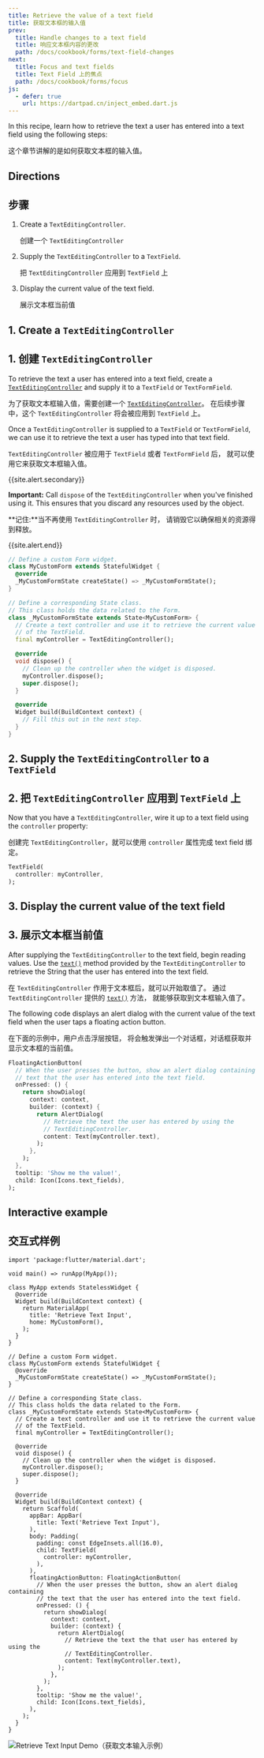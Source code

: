 ```yaml
---
title: Retrieve the value of a text field
title: 获取文本框的输入值
prev:
  title: Handle changes to a text field
  title: 响应文本框内容的更改
  path: /docs/cookbook/forms/text-field-changes
next:
  title: Focus and text fields
  title: Text Field 上的焦点
  path: /docs/cookbook/forms/focus
js:
  - defer: true
    url: https://dartpad.cn/inject_embed.dart.js
---
```


In this recipe,
learn how to retrieve the text a user has entered into a text field
using the following steps:

这个章节讲解的是如何获取文本框的输入值。

## Directions

## 步骤

  1. Create a `TextEditingController`.
     
     创建一个  `TextEditingController`

  2. Supply the `TextEditingController` to a `TextField`.
     
     把 `TextEditingController` 应用到 `TextField` 上

  3. Display the current value of the text field.

     展示文本框当前值  

## 1. Create a `TextEditingController`

## 1. 创建 `TextEditingController`

To retrieve the text a user has entered into a text field,
create a [`TextEditingController`][]
and supply it to a `TextField` or `TextFormField`.

为了获取文本框输入值，需要创建一个 [`TextEditingController`][]。
在后续步骤中，这个 `TextEditingController` 将会被应用到 `TextField` 上。

Once a `TextEditingController` is supplied to a `TextField` or `TextFormField`,
we can use it to retrieve the text a user has typed into that text field.

`TextEditingController` 被应用于 `TextField` 或者 `TextFormField` 后，
就可以使用它来获取文本框输入值。

{{site.alert.secondary}}

  **Important:** Call `dispose` of the `TextEditingController` when
  you've finished using it. This ensures that you discard any resources
  used by the object.
  
  **记住:**当不再使用 `TextEditingController` 时，
  请销毁它以确保相关的资源得到释放。
  
{{site.alert.end}}


<!-- skip -->
```dart
// Define a custom Form widget.
class MyCustomForm extends StatefulWidget {
  @override
  _MyCustomFormState createState() => _MyCustomFormState();
}

// Define a corresponding State class.
// This class holds the data related to the Form.
class _MyCustomFormState extends State<MyCustomForm> {
  // Create a text controller and use it to retrieve the current value
  // of the TextField.
  final myController = TextEditingController();

  @override
  void dispose() {
    // Clean up the controller when the widget is disposed.
    myController.dispose();
    super.dispose();
  }

  @override
  Widget build(BuildContext context) {
    // Fill this out in the next step.
  }
}
```

## 2. Supply the `TextEditingController` to a `TextField`

## 2. 把 `TextEditingController` 应用到 `TextField` 上

Now that you have a `TextEditingController`, wire it up
to a text field using the `controller` property:

创建完 `TextEditingController`，就可以使用 `controller` 属性完成 text field 绑定。

<!-- skip -->
```dart
TextField(
  controller: myController,
);
```

## 3. Display the current value of the text field

## 3. 展示文本框当前值

After supplying the `TextEditingController` to the text field,
begin reading values. Use the [`text()`][]
method provided by the `TextEditingController` to retrieve the
String that the user has entered into the text field.

在 `TextEditingController` 作用于文本框后，就可以开始取值了。
通过 `TextEditingController` 提供的 [`text()`][] 方法，
就能够获取到文本框输入值了。

The following code displays an alert dialog with the current
value of the text field when the user taps a floating action button.

在下面的示例中，用户点击浮层按钮，
将会触发弹出一个对话框，对话框获取并显示文本框的当前值。

<!-- skip -->
```dart
FloatingActionButton(
  // When the user presses the button, show an alert dialog containing the
  // text that the user has entered into the text field.
  onPressed: () {
    return showDialog(
      context: context,
      builder: (context) {
        return AlertDialog(
          // Retrieve the text the user has entered by using the
          // TextEditingController.
          content: Text(myController.text),
        );
      },
    );
  },
  tooltip: 'Show me the value!',
  child: Icon(Icons.text_fields),
);
```

## Interactive example

## 交互式样例

```run-dartpad:theme-light:mode-flutter:run-true:width-100%:height-600px:split-60:ga_id-interactive_example
import 'package:flutter/material.dart';

void main() => runApp(MyApp());

class MyApp extends StatelessWidget {
  @override
  Widget build(BuildContext context) {
    return MaterialApp(
      title: 'Retrieve Text Input',
      home: MyCustomForm(),
    );
  }
}

// Define a custom Form widget.
class MyCustomForm extends StatefulWidget {
  @override
  _MyCustomFormState createState() => _MyCustomFormState();
}

// Define a corresponding State class.
// This class holds the data related to the Form.
class _MyCustomFormState extends State<MyCustomForm> {
  // Create a text controller and use it to retrieve the current value
  // of the TextField.
  final myController = TextEditingController();

  @override
  void dispose() {
    // Clean up the controller when the widget is disposed.
    myController.dispose();
    super.dispose();
  }

  @override
  Widget build(BuildContext context) {
    return Scaffold(
      appBar: AppBar(
        title: Text('Retrieve Text Input'),
      ),
      body: Padding(
        padding: const EdgeInsets.all(16.0),
        child: TextField(
          controller: myController,
        ),
      ),
      floatingActionButton: FloatingActionButton(
        // When the user presses the button, show an alert dialog containing
        // the text that the user has entered into the text field.
        onPressed: () {
          return showDialog(
            context: context,
            builder: (context) {
              return AlertDialog(
                // Retrieve the text the that user has entered by using the
                // TextEditingController.
                content: Text(myController.text),
              );
            },
          );
        },
        tooltip: 'Show me the value!',
        child: Icon(Icons.text_fields),
      ),
    );
  }
}
```

<noscript>
  <img src="/images/cookbook/retrieve-input.gif" alt="Retrieve Text Input Demo（获取文本输入示例）" class="site-mobile-screenshot" />
</noscript>


[`text()`]: {{site.api}}/flutter/widgets/TextEditingController/text.html
[`TextEditingController`]: {{site.api}}/flutter/widgets/TextEditingController-class.html

